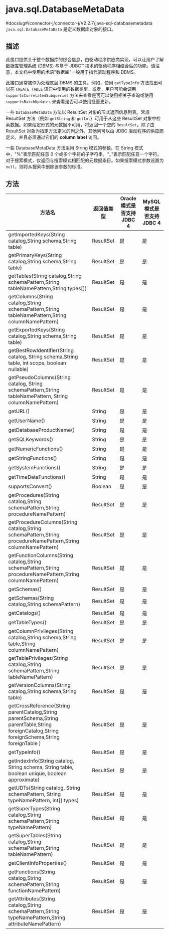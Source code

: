 # java.sql.DatabaseMetaData 

#docslug#/connector-j/connector-j/V2.2.7/java-sql-databasemetadata
`java.sql.DatabaseMetaData` 是定义数据库对象的接口。

## 描述 


此接口提供关于整个数据库的综合信息，由驱动程序供应商实现，可以让用户了解数据库管理系统 (DBMS) 与基于 JDBC™ 技术的驱动程序相结合后的功能。请注意，本文档中使用的术语"数据库"一般用于指代驱动程序和 DBMS。

此接口通常被作为处理底层 DBMS 的工具。例如，使用 `getTypeInfo` 方法找出可以在 `CREATE TABLE` 语句中使用的数据类型。或者，用户可能会调用 `supportsCorrelatedSubqueries` 方法来查看是否可以使用相关子查询或使用 `supportsBatchUpdates` 来查看是否可以使用批量更新。

一些 `DatabaseMetaData` 方法以 ResultSet 对象的形式返回信息列表。常规 ResultSet 方法（例如 `getString` 和 `getInt`）可用于从这些 ResultSet 对象中检索数据。如果给定形式的元数据不可用，将返回一个空的 `ResultSet`。除了由 ResultSet 对象为指定方法定义的列之外，其他列可以由 JDBC 驱动程序的供应商定义，并且必须通过它们的 **column label** 访问。

一些 DatabaseMetaData 方法采用 String 模式的参数。在 String 模式中，"%"表示匹配任意 0 个或多个字符的子字符串，"_"表示匹配任意一个字符。对于搜索模式，仅返回与搜索模式相匹配的元数据条目。如果搜索模式参数设置为 `null`，则将从搜索中删除该参数的标准。

## 方法 


|  方法名  | 返回值类型 | Oracle 模式是否支持 JDBC 4 | MySQL 模式是否支持JDBC 4 |
|-------------|-----------|----------------------|--------------------|
| getImportedKeys(String catalog,String schema,String table)  | ResultSet | 是   | 是   |
| getPrimaryKeys(String catalog,String schema,String table)   | ResultSet | 是   | 是   |
| getTables(String catalog,String schemaPattern,String tableNamePattern,String types\[\])   | ResultSet | 是   | 是   |
| getColumns(String catalog,String schemaPattern,String tableNamePattern,String columnNamePattern)   | ResultSet | 是 | 是    |
| getExportedKeys(String catalog,String schema,String table)   | ResultSet | 是   | 是   |
| getBestRowIdentifier(String catalog, String schema,String table, int scope, boolean nullable)   | ResultSet | 是   | 是    |
| getPseudoColumns(String catalog, String schemaPattern,String tableNamePattern, String columnNamePattern)   | ResultSet | 是   | 是    |
| getURL()                                                     | String    | 是   | 是   |
| getUserName()                                                | String    | 是   | 是   |
| getDatabaseProductName()                                     | String    | 是   | 是   |
| getSQLKeywords()                                             | String    | 是   | 是   |
| getNumericFunctions()                                        | String    | 是   | 是   |
| getStringFunctions()                                         | String    | 是   | 是   |
| getSystemFunctions()                                         | String    | 是   | 是   |
| getTimeDateFunctions()                                       | String    | 是   | 是   |
| supportsConvert()                                            | Boolean   | 是   | 是   |
| getProcedures(String catalog,String schemaPattern,String procedureNamePattern)  | ResultSet | 是   | 是    |
| getProcedureColumns(String catalog,String schemaPattern,String procedureNamePattern,String columnNamePattern) | ResultSet | 是   | 是    |
| getFunctionColumns(String catalog,String schemaPattern,String procedureNamePattern,String columnNamePattern)  | ResultSet | 是   | 是    |
| getSchemas()                                                 | ResultSet | 是   | 是     |
| getSchemas(String catalog,String schemaPattern)              | ResultSet | 是   | 是     |
| getCatalogs()                                                | ResultSet | 是   | 是     |
| getTableTypes()                                              | ResultSet | 是   | 是     |
| getColumnPrivileges(String catalog,String schema,String table,String columnNamePattern)  | ResultSet | 是    | 是   |
| getTablePrivileges(String catalog,String schemaPattern,String tableNamePattern)   | ResultSet | 是  | 是    |
| getVersionColumns(String catalog,String schema,String table) | ResultSet | 是    | 是    |
| getCrossReference(String parentCatalog,String parentSchema,String parentTable,String foreignCatalog,String foreignSchema,String foreignTable ) | ResultSet | 是   | 是   |
| getTypeInfo()                                                | ResultSet | 是   | 是    |
| getIndexInfo(String catalog, String schema, String table, boolean unique, boolean approximate)     | ResultSet | 是      | 是      |
| getUDTs(String catalog, String schemaPattern, String typeNamePattern, int\[\] types)      | ResultSet | 是    | 是      |
| getSuperTypes(String catalog,String schemaPattern,String typeNamePattern)     | ResultSet | 是     | 是    |
| getSuperTables(String catalog,String schemaPattern,String tableNamePattern)   | ResultSet | 是     | 是     |
| getClientInfoProperties()                                    | ResultSet | 是    | 是    |
| getFunctions(String catalog,String schemaPattern,String functionNamePattern)   | ResultSet | 是    | 是     |
| getAttributes(String catalog,String schemaPattern,String typeNamePattern,String attributeNamePattern)   | ResultSet | 是     | 是   |



